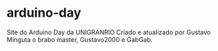 # arduino-day
Site do Arduino Day da UNIGRANRIO
Criado e atualizado por Gustavo Minguta o brabo master, Gustavo2000 e GabGab.

